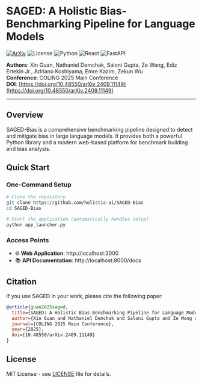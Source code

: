 # SAGED: A Holistic Bias-Benchmarking Pipeline for Language Models

[![ArXiv](https://img.shields.io/badge/ArXiv-2409.11149-red)](https://arxiv.org/abs/2409.11149)
![License](https://img.shields.io/badge/License-MIT-blue)
![Python](https://img.shields.io/badge/python-3.10+-green) 
![React](https://img.shields.io/badge/react-18+-blue) 
![FastAPI](https://img.shields.io/badge/FastAPI-latest-green)

**Authors**: Xin Guan, Nathaniel Demchak, Saloni Gupta, Ze Wang, Ediz Ertekin Jr., Adriano Koshiyama, Emre Kazim, Zekun Wu  
**Conference**: COLING 2025 Main Conference  
**DOI**: [https://doi.org/10.48550/arXiv.2409.11149](https://doi.org/10.48550/arXiv.2409.11149)

---

## Overview

SAGED-Bias is a comprehensive benchmarking pipeline designed to detect and mitigate bias in large language models. It provides both a powerful Python library and a modern web-based platform for benchmark building and bias analysis.

## Quick Start

### One-Command Setup

```bash
# Clone the repository
git clone https://github.com/holistic-ai/SAGED-Bias
cd SAGED-Bias

# Start the application (automatically handles setup)
python app_launcher.py
```

### Access Points
- 🌐 **Web Application**: http://localhost:3000
- 📚 **API Documentation**: http://localhost:8000/docs


## Citation

If you use SAGED in your work, please cite the following paper:

```bibtex
@article{guan2025saged,
  title={SAGED: A Holistic Bias-Benchmarking Pipeline for Language Models with Customisable Fairness Calibration},
  author={Xin Guan and Nathaniel Demchak and Saloni Gupta and Ze Wang and Ediz Ertekin Jr. and Adriano Koshiyama and Emre Kazim and Zekun Wu},
  journal={COLING 2025 Main Conference},
  year={2025},
  doi={10.48550/arXiv.2409.11149}
}
```

## License

MIT License - see [LICENSE](LICENSE) file for details. 